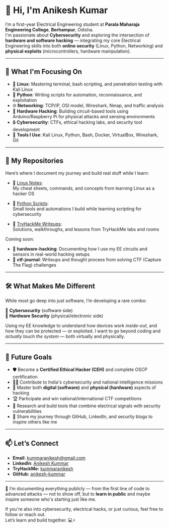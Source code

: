 # 👋 Hi, I'm Anikesh Kumar

I’m a first-year Electrical Engineering student at **Parala Maharaja Engineering College**, **Berhampur**, Odisha.  
I'm passionate about **Cybersecurity** and exploring the intersection of **hardware and software hacking** — integrating my core Electrical Engineering skills into both **online security** (Linux, Python, Networking) and **physical exploits** (microcontrollers, hardware manipulation).

---

## 🧠 What I'm Focusing On

- 🐧 **Linux**: Mastering terminal, bash scripting, and penetration testing with Kali Linux  
- 🐍 **Python**: Writing scripts for automation, reconnaissance, and exploitation  
- 🌐 **Networking**: TCP/IP, OSI model, Wireshark, Nmap, and traffic analysis  
- 🔌 **Hardware Hacking**: Building circuit-based tools using Arduino/Raspberry Pi for physical attacks and sensing environments  
- 🔒 **Cybersecurity**: CTFs, ethical hacking labs, and security tool development  
- 🧰 **Tools I Use**: Kali Linux, Python, Bash, Docker, VirtualBox, Wireshark, Git

---

## 📘 My Repositories

Here’s where I document my journey and build real stuff while I learn:

- 🔹 [Linux Notes](https://github.com/anikesh-kummar/linux-notes):  
  My cheat sheets, commands, and concepts from learning Linux as a hacker OS  

- 🔹 [Python Scripts](https://github.com/anikesh-kummar/python-scripts):  
  Small tools and automations I build while learning scripting for cybersecurity  

- 🔹 [TryHackMe Writeups](https://github.com/anikesh-kummar/thm-writeups):  
  Solutions, walkthroughs, and lessons from TryHackMe labs and rooms  

Coming soon:

- 🔸 **hardware-hacking**: Documenting how I use my EE circuits and sensors in real-world hacking setups  
- 🔸 **ctf-journal**: Writeups and thought process from solving CTF (Capture The Flag) challenges

---

## 🛠️ What Makes Me Different

While most go deep into just software, I’m developing a rare combo:

🔐 **Cybersecurity** (software side)  
🔧 **Hardware Security** (physical/electronic side)  

Using my EE knowledge to understand how devices work *inside-out*, and how they can be protected — or exploited. I want to go beyond coding and *actually touch the system* — both virtually and physically.

---

## 🎯 Future Goals

- 🛡️ Become a **Certified Ethical Hacker (CEH)** and complete OSCP certification  
- 🕵️‍♂️ Contribute to India's cybersecurity and national intelligence missions  
- 🧠 Master both **digital (software)** and **physical (hardware)** aspects of hacking  
- 🏆 Participate and win national/international CTF competitions  
- 🔬 Research and build tools that combine electrical signals with security vulnerabilities  
- 📢 Share my journey through GitHub, LinkedIn, and security blogs to inspire others like me

---

## 📫 Let’s Connect

- **Email**: [kummaranikesh@gmail.com](mailto:kummaranikesh@gmail.com)  
- **LinkedIn**: [Anikesh Kummar](https://linkedin.com/in/anikeshkummar)
- **TryHackMe:** [kummaranikesh](https://tryhackme.com/p/kummaranikesh) 
- **GitHub:** [anikesh-kummar](https://github.com/anikesh-kummar)  
  
---

🔭 I’m documenting everything publicly — from the first line of code to advanced attacks — not to show off, but to **learn in public** and maybe inspire someone who's starting just like me.

If you're also into cybersecurity, electrical hacks, or just curious, feel free to follow or reach out.  
Let’s learn and build together. 💻⚡
